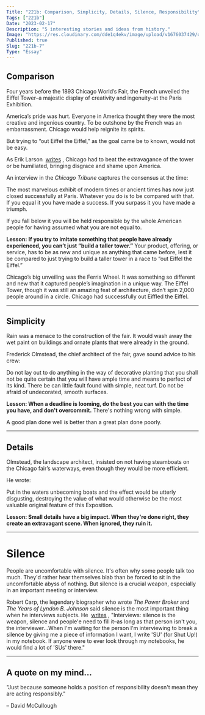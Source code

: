 ```yaml
---
Title: "221b: Comparison, Simplicity, Details, Silence, Responsibility"
Tags: ["221b"]
Date: "2023-02-17"
Description: "5 interesting stories and ideas from history."
Image: "https://res.cloudinary.com/dde1q4ekv/image/upload/v1676037429/og_image_danl2q.png"
Published: true
Slug: "221b-7"
Type: "Essay"
---
```

## Comparison

Four years before the 1893 Chicago World’s Fair, the French unveiled the Eiffel Tower–a majestic display of creativity and ingenuity–at the Paris Exhibition.

America’s pride was hurt. Everyone in America thought they were the most creative and ingenious country. To be outshone by the French was an embarrassment. Chicago would help reignite its spirits.

But trying to “out Eiffel the Eiffel,” as the goal came be to known, would not be easy.

As Erik Larson  [writes](https://a.co/d/csE3hLg) , Chicago had to beat the extravagance of the tower or be humiliated, bringing disgrace and shame upon America.

An interview in the *Chicago Tribune* captures the consensus at the time:

The most marvelous exhibit of modern times or ancient times has now just closed successfully at Paris. Whatever you do is to be compared with that. If you equal it you have made a success. If you surpass it you have made a triumph.

If you fall below it you will be held responsible by the whole American people for having assumed what you are not equal to.

**Lesson:** **If you try to imitate something that people have already experienced, you can’t just “build a taller tower.”** Your product, offering, or service, has to be as new and unique as anything that came before, lest it be compared to just trying to build a taller tower in a race to “out Eiffel the Eiffel.”

Chicago’s big unveiling was the Ferris Wheel. It was something so different and new that it captured people’s imagination in a unique way. The Eiffel Tower, though it was still an amazing feat of architecture, didn’t spin 2,000 people around in a circle. Chicago had successfully out Eiffled the Eiffel.

---

## Simplicity

Rain was a menace to the construction of the fair. It would wash away the wet paint on buildings and ornate plants that were already in the ground.

Frederick Olmstead, the chief architect of the fair, gave sound advice to his crew:

Do not lay out to do anything in the way of decorative planting that you shall not be quite certain that you will have ample time and means to perfect of its kind. There be can little fault found with simple, neat turf. Do not be afraid of undecorated, smooth surfaces.

**Lesson: When a deadline is looming, do the best you can with the time you have, and don't overcommit.** There's nothing wrong with simple.

A good plan done well is better than a great plan done poorly.

---

## Details

Olmstead, the landscape architect, insisted on not having steamboats on the Chicago fair’s waterways, even though they would be more efficient.

He wrote:

Put in the waters unbecoming boats and the effect would be utterly disgusting, destroying the value of what would otherwise be the most valuable original feature of this Exposition.

**Lesson: Small details have a big impact. When they're done right, they create an extravagant scene. When ignored, they ruin it.**

---

# Silence

People are uncomfortable with silence. It's often why some people talk too much. They'd rather hear themselves blab than be forced to sit in the uncomfortable abyss of nothing. But silence is a crucial weapon, especially in an important meeting or interview.

Robert Carp, the legendary biographer who wrote *The Power Broker* and *The Years of Lyndon B. Johnson* said silence is the most important thing when he interviews subjects. He  [writes](https://a.co/d/eNcaZDJ) , "Interviews: silence is the weapon, silence and people'e need to fill it–as long as that person isn't you, the interviewer...When I'm waiting for the person I'm interviewing to break a silence by giving me a piece of information I want, I write 'SU' (for Shut Up!) in my notebook. If anyone were to ever look through my notebooks, he would find a lot of 'SUs' there."

---

## A quote on my mind...

"Just because someone holds a position of responsibility doesn't mean they are acting responsibly."

– David McCullough